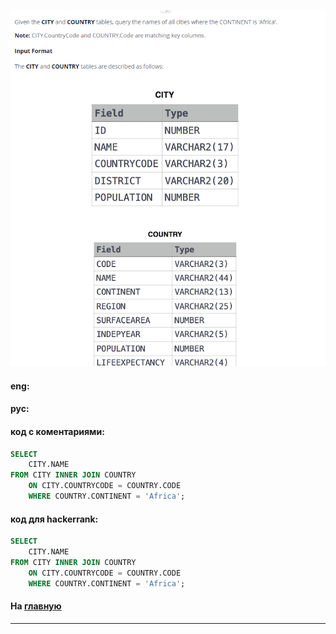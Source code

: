 ### 

<img src="./art/47.png" alt="solution" >

#### eng:



#### рус:



#### код с коментариями:
```sql
SELECT 
    CITY.NAME
FROM CITY INNER JOIN COUNTRY
    ON CITY.COUNTRYCODE = COUNTRY.CODE
    WHERE COUNTRY.CONTINENT = 'Africa';
```

#### код для hackerrank:
```sql
SELECT 
    CITY.NAME
FROM CITY INNER JOIN COUNTRY
    ON CITY.COUNTRYCODE = COUNTRY.CODE
    WHERE COUNTRY.CONTINENT = 'Africa';
```


#### На [главную](https://github.com/BEPb/hackerrank_sql#readme)

---